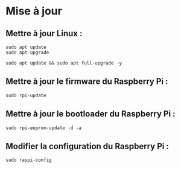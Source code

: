 # Mise à jour

## Mettre à jour Linux :

```shell
sudo apt update
sudo apt upgrade
```

```
sudo apt update && sudo apt full-upgrade -y
```

## Mettre à jour le firmware du Raspberry Pi :

```shell
sudo rpi-update
```

## Mettre à jour le bootloader du Raspberry Pi :

```shell
sudo rpi-eeprom-update -d -a
```

## Modifier la configuration du Raspberry Pi :

```shell
sudo raspi-config
```